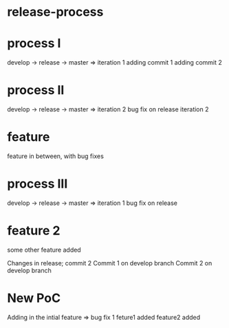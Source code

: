 # release-process

# process I
develop -> release -> master => iteration 1
adding commit 1
adding commit 2

# process II
develop -> release -> master => iteration 2
bug fix on release iteration 2

# feature
feature in between, with bug fixes

# process III
develop -> release -> master => iteration 1
bug fix on release

# feature 2
some other feature added

Changes in release; commit 2
Commit 1 on develop branch
Commit 2 on develop branch

# New PoC
Adding in the intial feature => bug fix 1
feture1 added
feature2 added
